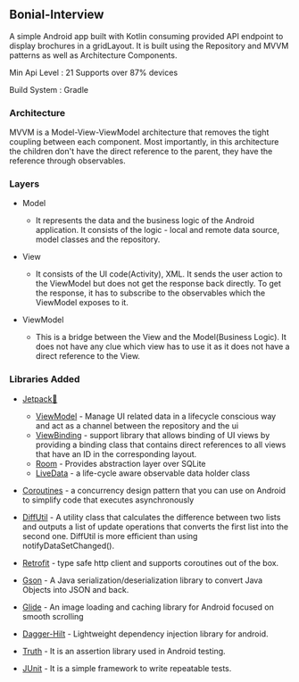 <p align="center">
  <h2>Bonial-Interview</h2>

  <p>
  A simple Android app built with Kotlin consuming provided API endpoint to display brochures in a gridLayout. It is built using the Repository and MVVM patterns as well as Architecture Components.
  
  Min Api Level : 21 Supports over 87% devices
  
  Build System : Gradle
    </p>
</p>

### Architecture
MVVM is a Model-View-ViewModel architecture that removes the tight coupling between each component.
Most importantly, in this architecture the children don't have the direct reference to the parent, 
they have the reference through observables.

### Layers
- Model
    - It represents the data and the business logic of the Android application. It consists of the logic - local
and remote data source, model classes and the repository.

- View
    - It consists of the UI code(Activity), XML. It sends the user action to the ViewModel but does not 
get the response back directly. To get the response, it has to subscribe to the observables which the ViewModel 
exposes to it.

- ViewModel
    - This is a bridge between the View and the Model(Business Logic). It does not have any clue which view has to use it
as it does not have a direct reference to the View. 

### Libraries Added

- [Jetpack🚀](https://developer.android.com/jetpack)
    - [ViewModel](https://developer.android.com/topic/libraries/architecture/viewmodel) - Manage UI related data in a lifecycle conscious way and act as a channel between the repository and the ui
    - [ViewBinding](https://developer.android.com/topic/libraries/view-binding) - support library that allows binding of UI views by providing a binding class that contains direct references to all views that have an ID in the corresponding layout.
    - [Room](https://developer.android.com/training/data-storage/room) - Provides abstraction layer over SQLite
    - [LiveData](https://developer.android.com/topic/libraries/architecture/livedata) - a life-cycle aware observable data holder class

- [Coroutines](https://developer.android.com/kotlin/coroutines) - a concurrency design pattern that you can use on Android to simplify code that executes asynchronously
- [DiffUtil](https://developer.android.com/reference/androidx/recyclerview/widget/DiffUtil) - A utility class that calculates the difference between two lists and outputs a list of update operations that converts the first list into the second one. DiffUtil is more efficient than using notifyDataSetChanged().
- [Retrofit](https://square.github.io/retrofit/) - type safe http client and supports coroutines out of the box.
- [Gson](https://github.com/google/gson) - A Java serialization/deserialization library to convert Java Objects into JSON and back.
- [Glide](https://github.com/bumptech/glide) - An image loading and caching library for Android focused on smooth scrolling
- [Dagger-Hilt](https://developer.android.com/training/dependency-injection/hilt-android) - Lightweight dependency injection library for android.
- [Truth](https://truth.dev/) - It is an assertion library used in Android testing.
- [JUnit](https://junit.org/junit4/) - It is a simple framework to write repeatable tests.
